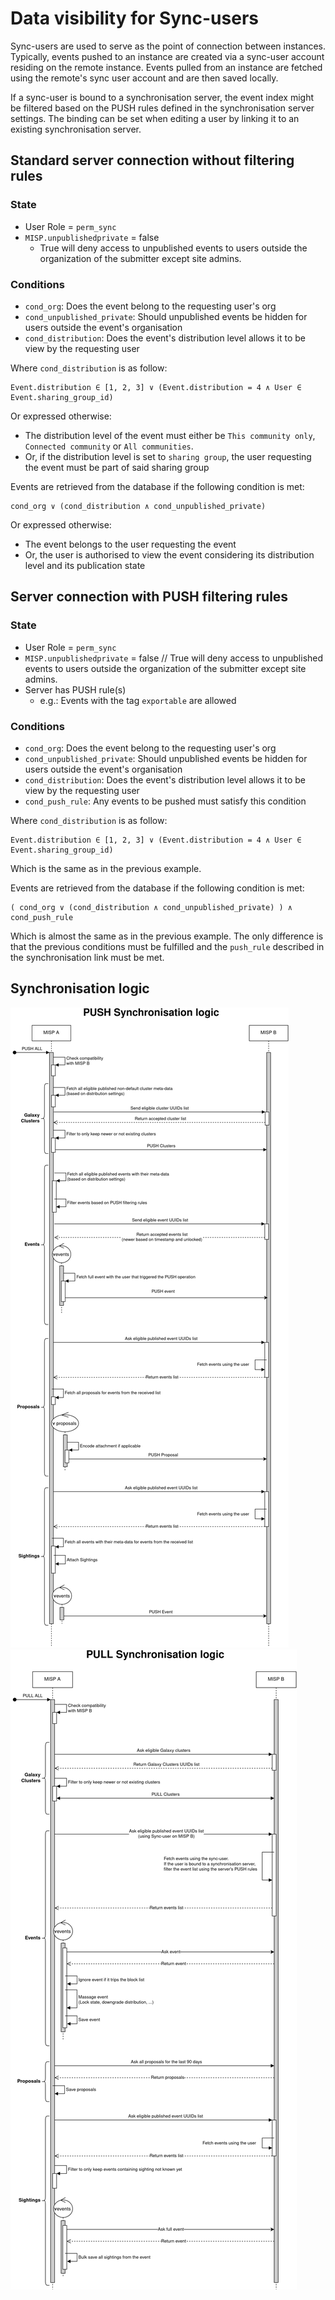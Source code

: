 # Data visibility for Sync-users

Sync-users are used to serve as the point of connection between instances.
Typically, events pushed to an instance are created via a sync-user account residing on the remote instance.
Events pulled from an instance are fetched using the remote's sync user account and are then saved locally.

If a sync-user is bound to a synchronisation server, the event index might be filtered based on the PUSH rules defined in the synchronisation server settings.
The binding can be set when editing a user by linking it to an existing synchronisation server.

## Standard server connection without filtering rules

### State
- User Role = `perm_sync`
- `MISP.unpublishedprivate` = false
    - True will deny access to unpublished events to users outside the organization of the submitter except site admins.


### Conditions
- `cond_org`: Does the event belong to the requesting user's org
- `cond_unpublished_private`: Should unpublished events be hidden for users outside the event's organisation
- `cond_distribution`: Does the event's distribution level allows it to be view by the requesting user

Where `cond_distribution` is as follow:
```
Event.distribution ∈ [1, 2, 3] ∨ (Event.distribution = 4 ∧ User ∈ Event.sharing_group_id)
```
Or expressed otherwise:
- The distribution level of the event must either be `This community only`, `Connected community` or `All communities`.
- Or, if the distribution level is set to `sharing group`, the user requesting the event must be part of said sharing group

Events are retrieved from the database if the following condition is met:
```
cond_org ∨ (cond_distribution ∧ cond_unpublished_private)
```
Or expressed otherwise:
- The event belongs to the user requesting the event
- Or, the user is authorised to view the event considering its distribution level and its publication state



## Server connection with PUSH filtering rules

### State
- User Role = `perm_sync`
- `MISP.unpublishedprivate` = false // True will deny access to unpublished events to users outside the organization of the submitter except site admins.
- Server has PUSH rule(s)
    - e.g.: Events with the tag `exportable` are allowed


### Conditions
- `cond_org`: Does the event belong to the requesting user's org
- `cond_unpublished_private`: Should unpublished events be hidden for users outside the event's organisation
- `cond_distribution`: Does the event's distribution level allows it to be view by the requesting user
- `cond_push_rule`: Any events to be pushed must satisfy this condition

Where `cond_distribution` is as follow:
```
Event.distribution ∈ [1, 2, 3] ∨ (Event.distribution = 4 ∧ User ∈ Event.sharing_group_id)
```
Which is the same as in the previous example.

Events are retrieved from the database if the following condition is met:
```
( cond_org ∨ (cond_distribution ∧ cond_unpublished_private) ) ∧ cond_push_rule
```
Which is almost the same as in the previous example.
The only difference is that the previous conditions must be fulfilled and the `push_rule` described in the synchronisation link must be met.

## Synchronisation logic

![MISP Sync diagrams: PUSH](sync-diagram-push-full.png)
![MISP Sync diagrams: PULL](sync-diagram-pull-full.png)
